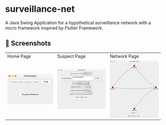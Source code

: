 # surveillance-net

A Java Swing Application for a hypothetical surveillance network with a micro framework inspired by Flutter Framework.

## 📸 Screenshots

<table>
  <tr>
    <td>Home Page</td>
     <td>Suspect Page</td>
     <td>Network Page</td>
  </tr>
  <tr>
    <td><img src="images/home_page.png" alt="Home Page" title="Home Page" width=300></td>
    <td><img src="images/suspect_page.png" alt="Suspect Page" title="Suspect Page" width=300></td>
    <td><img src="images/network_page.png" alt="Network Page" title="Network Page" width=300></td>
  </tr>
 </table>
